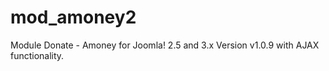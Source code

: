 # mod_amoney2
Module Donate - Amoney for Joomla! 2.5 and 3.x Version v1.0.9 with AJAX functionality.
